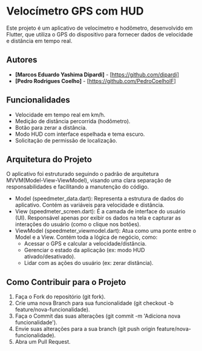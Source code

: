 # Velocímetro GPS com HUD
Este projeto é um aplicativo de velocímetro e hodômetro, desenvolvido em Flutter, que utiliza o GPS do dispositivo para fornecer dados de velocidade e distância em tempo real.



## Autores

* **[Marcos Eduardo Yashima Dipardi]** - [https://github.com/dipardi]
* **[Pedro Rodrigues Coelho]** - [https://github.com/PedroCoelhoIF]

## Funcionalidades

- Velocidade em tempo real em km/h.
- Medição de distância percorrida (hodômetro).
- Botão para zerar a distância.
- Modo HUD com interface espelhada e tema escuro.
- Solicitação de permissão de localização.

## Arquitetura do Projeto
O aplicativo foi estruturado seguindo o padrão de arquitetura MVVM(Model-View-ViewModel), visando uma clara separação de responsabilidades e facilitando a manutenção do código.

- Model (speedmeter_data.dart): Representa a estrutura de dados do aplicativo. Contém as variáveis para velocidade e distância.
- View (speedmeter_screen.dart): É a camada de interface do usuário (UI). Responsável apenas por exibir os dados na tela e capturar as interações do usuário (como o clique nos botões).
- ViewModel (speedmeter_viewmodel.dart): Atua como uma ponte entre o Model e a View. Contém toda a lógica de negócio, como:
    - Acessar o GPS e calcular a velocidade/distância.
    - Gerenciar o estado da aplicação (ex: modo HUD ativado/desativado).
    - Lidar com as ações do usuário (ex: zerar distância).

## Como Contribuir para o Projeto

1. Faça o Fork do repositório (git fork).
2. Crie uma nova Branch para sua funcionalidade (git checkout -b feature/nova-funcionalidade).
3. Faça o Commit das suas alterações (git commit -m 'Adiciona nova funcionalidade').
4. Envie suas alterações para a sua branch (git push origin feature/nova-funcionalidade).
5. Abra um Pull Request.